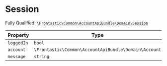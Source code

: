#  Session

Fully Qualified: [`\Frontastic\Common\AccountApiBundle\Domain\Session`](../../../../src/php/AccountApiBundle/Domain/Session.php)



Property|Type|Default|Description
--------|----|-------|-----------
`loggedIn`|`bool`|`false`|
`account`|`\Frontastic\Common\AccountApiBundle\Domain\Account`|`null`|
`message`|`string`|`null`|

